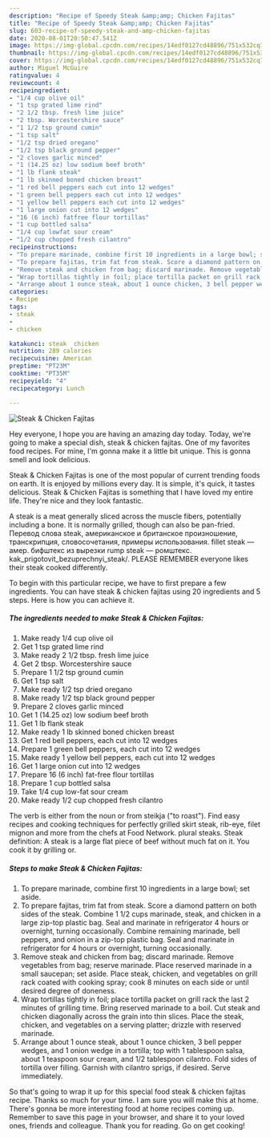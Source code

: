 ```yaml
---
description: "Recipe of Speedy Steak &amp;amp; Chicken Fajitas"
title: "Recipe of Speedy Steak &amp;amp; Chicken Fajitas"
slug: 603-recipe-of-speedy-steak-and-amp-chicken-fajitas
date: 2020-08-01T20:50:47.541Z
image: https://img-global.cpcdn.com/recipes/14edf0127cd48896/751x532cq70/steak-chicken-fajitas-recipe-main-photo.jpg
thumbnail: https://img-global.cpcdn.com/recipes/14edf0127cd48896/751x532cq70/steak-chicken-fajitas-recipe-main-photo.jpg
cover: https://img-global.cpcdn.com/recipes/14edf0127cd48896/751x532cq70/steak-chicken-fajitas-recipe-main-photo.jpg
author: Miguel McGuire
ratingvalue: 4
reviewcount: 4
recipeingredient:
- "1/4 cup olive oil"
- "1 tsp grated lime rind"
- "2 1/2 tbsp. fresh lime juice"
- "2 tbsp. Worcestershire sauce"
- "1 1/2 tsp ground cumin"
- "1 tsp salt"
- "1/2 tsp dried oregano"
- "1/2 tsp black ground pepper"
- "2 cloves garlic minced"
- "1 (14.25 oz) low sodium beef broth"
- "1 lb flank steak"
- "1 lb skinned boned chicken breast"
- "1 red bell peppers each cut into 12 wedges"
- "1 green bell peppers each cut into 12 wedges"
- "1 yellow bell peppers each cut into 12 wedges"
- "1 large onion cut into 12 wedges"
- "16 (6 inch) fatfree flour tortillas"
- "1 cup bottled salsa"
- "1/4 cup lowfat sour cream"
- "1/2 cup chopped fresh cilantro"
recipeinstructions:
- "To prepare marinade, combine first 10 ingredients in a large bowl; set aside."
- "To prepare fajitas, trim fat from steak. Score a diamond pattern on both sides of the steak. Combine 1 1/2 cups marinade, steak, and chicken in a large zip-top plastic bag. Seal and marinate in refrigerator 4 hours or overnight, turning occasionally. Combine remaining marinade, bell peppers, and onion in a zip-top plastic bag. Seal and marinate in refrigerator for 4 hours or overnight, turning occasionally."
- "Remove steak and chicken from bag; discard marinade. Remove vegetables from bag; reserve marinade. Place reserved marinade in a small saucepan; set aside. Place steak, chicken, and vegetables on grill rack coated with cooking spray; cook 8 minutes on each side or until desired degree of doneness."
- "Wrap tortillas tightly in foil; place tortilla packet on grill rack the last 2 minutes of grilling time. Bring reserved marinade to a boil. Cut steak and chicken diagonally across the grain into thin slices. Place the steak, chicken, and vegetables on a serving platter; drizzle with reserved marinade."
- "Arrange about 1 ounce steak, about 1 ounce chicken, 3 bell pepper wedges, and 1 onion wedge in a tortilla; top with 1 tablespoon salsa, about 1 teaspoon sour cream, and 1/2 tablespoon cilantro. Fold sides of tortilla over filling. Garnish with cilantro sprigs, if desired. Serve immediately."
categories:
- Recipe
tags:
- steak
- 
- chicken

katakunci: steak  chicken 
nutrition: 289 calories
recipecuisine: American
preptime: "PT23M"
cooktime: "PT35M"
recipeyield: "4"
recipecategory: Lunch

---
```



![Steak &amp; Chicken Fajitas](https://img-global.cpcdn.com/recipes/14edf0127cd48896/751x532cq70/steak-chicken-fajitas-recipe-main-photo.jpg)

Hey everyone, I hope you are having an amazing day today. Today, we're going to make a special dish, steak &amp; chicken fajitas. One of my favorites food recipes. For mine, I'm gonna make it a little bit unique. This is gonna smell and look delicious.

Steak &amp; Chicken Fajitas is one of the most popular of current trending foods on earth. It is enjoyed by millions every day. It is simple, it's quick, it tastes delicious. Steak &amp; Chicken Fajitas is something that I have loved my entire life. They're nice and they look fantastic.

A steak is a meat generally sliced across the muscle fibers, potentially including a bone. It is normally grilled, though can also be pan-fried. Перевод слова steak, американское и британское произношение, транскрипция, словосочетания, примеры использования. fillet steak — амер. бифштекс из вырезки rump steak — ромштекс. kak_prigotovit_bezuprechnyi_steak/. PLEASE REMEMBER everyone likes their steak cooked differently.


To begin with this particular recipe, we have to first prepare a few ingredients. You can have steak &amp; chicken fajitas using 20 ingredients and 5 steps. Here is how you can achieve it.

<!--inarticleads1-->

##### The ingredients needed to make Steak &amp; Chicken Fajitas:

1. Make ready 1/4 cup olive oil
1. Get 1 tsp grated lime rind
1. Make ready 2 1/2 tbsp. fresh lime juice
1. Get 2 tbsp. Worcestershire sauce
1. Prepare 1 1/2 tsp ground cumin
1. Get 1 tsp salt
1. Make ready 1/2 tsp dried oregano
1. Make ready 1/2 tsp black ground pepper
1. Prepare 2 cloves garlic minced
1. Get 1 (14.25 oz) low sodium beef broth
1. Get 1 lb flank steak
1. Make ready 1 lb skinned boned chicken breast
1. Get 1 red bell peppers, each cut into 12 wedges
1. Prepare 1 green bell peppers, each cut into 12 wedges
1. Make ready 1 yellow bell peppers, each cut into 12 wedges
1. Get 1 large onion cut into 12 wedges
1. Prepare 16 (6 inch) fat-free flour tortillas
1. Prepare 1 cup bottled salsa
1. Take 1/4 cup low-fat sour cream
1. Make ready 1/2 cup chopped fresh cilantro


The verb is either from the noun or from steikja (&#34;to roast&#34;). Find easy recipes and cooking techniques for perfectly grilled skirt steak, rib-eye, filet mignon and more from the chefs at Food Network. plural steaks. Steak definition: A steak is a large flat piece of beef without much fat on it. You cook it by grilling or. 

<!--inarticleads2-->

##### Steps to make Steak &amp; Chicken Fajitas:

1. To prepare marinade, combine first 10 ingredients in a large bowl; set aside.
1. To prepare fajitas, trim fat from steak. Score a diamond pattern on both sides of the steak. Combine 1 1/2 cups marinade, steak, and chicken in a large zip-top plastic bag. Seal and marinate in refrigerator 4 hours or overnight, turning occasionally. Combine remaining marinade, bell peppers, and onion in a zip-top plastic bag. Seal and marinate in refrigerator for 4 hours or overnight, turning occasionally.
1. Remove steak and chicken from bag; discard marinade. Remove vegetables from bag; reserve marinade. Place reserved marinade in a small saucepan; set aside. Place steak, chicken, and vegetables on grill rack coated with cooking spray; cook 8 minutes on each side or until desired degree of doneness.
1. Wrap tortillas tightly in foil; place tortilla packet on grill rack the last 2 minutes of grilling time. Bring reserved marinade to a boil. Cut steak and chicken diagonally across the grain into thin slices. Place the steak, chicken, and vegetables on a serving platter; drizzle with reserved marinade.
1. Arrange about 1 ounce steak, about 1 ounce chicken, 3 bell pepper wedges, and 1 onion wedge in a tortilla; top with 1 tablespoon salsa, about 1 teaspoon sour cream, and 1/2 tablespoon cilantro. Fold sides of tortilla over filling. Garnish with cilantro sprigs, if desired. Serve immediately.




So that's going to wrap it up for this special food steak &amp; chicken fajitas recipe. Thanks so much for your time. I am sure you will make this at home. There's gonna be more interesting food at home recipes coming up. Remember to save this page in your browser, and share it to your loved ones, friends and colleague. Thank you for reading. Go on get cooking!
